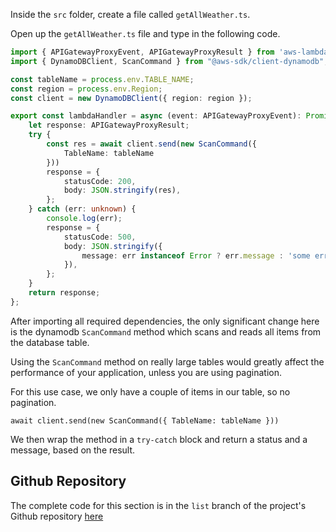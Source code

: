 Inside the `src` folder, create a file called `getAllWeather.ts`.

Open up the `getAllWeather.ts` file and type in the following code.

```ts
import { APIGatewayProxyEvent, APIGatewayProxyResult } from 'aws-lambda';
import { DynamoDBClient, ScanCommand } from "@aws-sdk/client-dynamodb";

const tableName = process.env.TABLE_NAME;
const region = process.env.Region;
const client = new DynamoDBClient({ region: region });

export const lambdaHandler = async (event: APIGatewayProxyEvent): Promise<APIGatewayProxyResult> => {
    let response: APIGatewayProxyResult;
    try {
        const res = await client.send(new ScanCommand({
            TableName: tableName
        }))
        response = {
            statusCode: 200,
            body: JSON.stringify(res),
        };
    } catch (err: unknown) {
        console.log(err);
        response = {
            statusCode: 500,
            body: JSON.stringify({
                message: err instanceof Error ? err.message : 'some error happened',
            }),
        };
    }
    return response;
};
```
After importing all required dependencies, the only significant change here is the dynamodb `ScanCommand` method which scans and reads all items from the database table.

Using the `ScanCommand` method on really large tables would greatly affect the performance of your application, unless you are using pagination.

For this use case, we only have a couple of items in our table, so no pagination.

`await client.send(new ScanCommand({
            TableName: tableName
        }))`

We then wrap the method in a `try-catch` block and return a status and a message, based on the result.

## Github Repository

The complete code for this section is in the `list` branch of the project's Github repository [here](https://github.com/EducloudHQ/rest_with_sam_typescript/tree/list)

